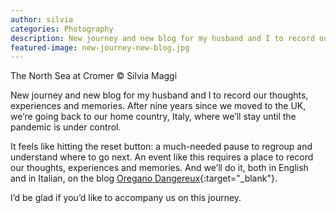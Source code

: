 ```yaml
---
author: silvia
categories: Photography
description: New journey and new blog for my husband and I to record our thoughts, experiences and memories on Oregano Dangereux. Follow it as we move back to Italy from the UK.
featured-image: new-journey-new-blog.jpg
---
```

The North Sea at Cromer © Silvia Maggi

New journey and new blog for my husband and I to record our thoughts, experiences and memories. After nine years since we moved to the UK, we’re going back to our home country, Italy, where we’ll stay until the pandemic is under control.

It feels like hitting the reset button: a much-needed pause to regroup and understand where to go next. An event like this requires a place to record our thoughts, experiences and memories. And we’ll do it, both in English and in Italian, on the blog [Oregano Dangereux](https://oreganodangereux.wordpress.com/){:target="_blank"}.

I’d be glad if you’d like to accompany us on this journey.
